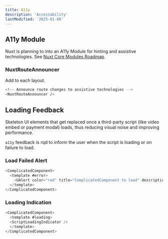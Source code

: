 ```yaml
---
title: A11y
description: 'Accessability'
lastModified: '2025-01-08'
---
```


## A11y Module

Nuxt is planning to into an A11y Module for hinting and assistive technologies. See [Nuxt Core Modules Roadmap](https://nuxt.com/docs/community/roadmap#core-modules-roadmap).

### NuxtRouteAnnouncer

Add to each layout.

```bash
<!-- Announce route changes to assistive technologies -->
<NuxtRouteAnnouncer />
```

## Loading Feedback

Skeleton UI elements that get replaced once a third-party script (like video embed or payment modal) loads, thus reducing visual noise and improving performance.

`a11y` feedback is rqd to inform the user when the script is loading or on failure to load.

### Load Failed Alert

```ts
<ComplicatedComponent>
  <template #error>
    <UAlert color="red" title="ComplicatedComponent to load" description="Refresh page to try again." />
  </template>
</ComplicatedComponent>
```

### Loading Indication

```ts
<ComplicatedComponent>
  <template #loading>
  <ScriptLoadingIndicator />
  </template>
</ComplicatedComponent>
```
